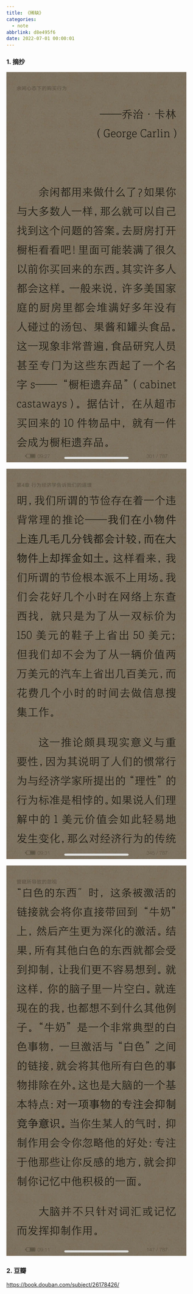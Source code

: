```yaml
---
title: 《稀缺》
categories:
  - note
abbrlink: d8e495f6
date: 2022-07-01 00:00:01
---
```


### 1.  摘抄

![1](2022-07-01稀缺/1.jpg)

![2](2022-07-01稀缺/2.jpg)

![3](2022-07-01稀缺/3.jpg)

### 2. 豆瓣

https://book.douban.com/subject/26178426/